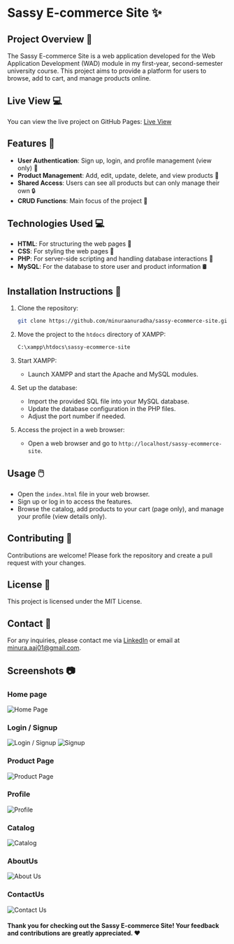 # Sassy E-commerce Site ✨

## Project Overview 📖
The Sassy E-commerce Site is a web application developed for the Web Application Development (WAD) module in my first-year, second-semester university course. This project aims to provide a platform for users to browse, add to cart, and manage products online.

## Live View 💻
You can view the live project on GitHub Pages: [Live View](https://minuraanuradha.github.io/sassy-ecommerce-site/)

## Features 🚀
- **User Authentication**: Sign up, login, and profile management (view only) 👤
- **Product Management**: Add, edit, update, delete, and view products 🛒
- **Shared Access**: Users can see all products but can only manage their own 🔒
- **CRUD Functions**: Main focus of the project 🔨

## Technologies Used 💻
- **HTML**: For structuring the web pages 📃
- **CSS**: For styling the web pages 🎨
- **PHP**: For server-side scripting and handling database interactions 🐘
- **MySQL**: For the database to store user and product information 🛢️

## Installation Instructions 🔧
1. Clone the repository:
    ```bash
    git clone https://github.com/minuraanuradha/sassy-ecommerce-site.git
    ```

2. Move the project to the `htdocs` directory of XAMPP:
    ```bash
    C:\xampp\htdocs\sassy-ecommerce-site
    ```

3. Start XAMPP:
    - Launch XAMPP and start the Apache and MySQL modules.

4. Set up the database:
    - Import the provided SQL file into your MySQL database.
    - Update the database configuration in the PHP files.
    - Adjust the port number if needed.

5. Access the project in a web browser:
    - Open a web browser and go to `http://localhost/sassy-ecommerce-site`.

## Usage 🖱️
- Open the `index.html` file in your web browser.
- Sign up or log in to access the features.
- Browse the catalog, add products to your cart (page only), and manage your profile (view details only).

## Contributing 🙌
Contributions are welcome! Please fork the repository and create a pull request with your changes.

## License 📜
This project is licensed under the MIT License.

## Contact 📧
For any inquiries, please contact me via [LinkedIn](https://www.linkedin.com/in/minura-jayasingha-62360724b/) or email at minura.aaj01@gmail.com.

## Screenshots 📷
### Home page 
![Home Page](https://github.com/minuraanuradha/sassy-ecommerce-site/assets/112975973/07cbaa56-b902-4e04-8e44-c7cc1063a420)
### Login / Signup
![Login / Signup](https://github.com/minuraanuradha/sassy-ecommerce-site/assets/112975973/ddde5f06-9c43-4515-aa78-63a65690bcab)
![Signup](https://github.com/minuraanuradha/sassy-ecommerce-site/assets/112975973/bc5fe0ca-6757-4640-8d76-0a2dc49b25a0)
### Product Page 
![Product Page](https://github.com/minuraanuradha/sassy-ecommerce-site/assets/112975973/07ba94e6-634e-49c2-90e3-0f526fdf9aac)
### Profile
![Profile](https://github.com/minuraanuradha/sassy-ecommerce-site/assets/112975973/1981838c-d086-48ea-bafb-4f3c8b73f012)
### Catalog 
![Catalog](https://github.com/minuraanuradha/sassy-ecommerce-site/assets/112975973/b65e46ff-e31e-4e65-b323-9ffb5ed5d363)
### AboutUs
![About Us](https://github.com/minuraanuradha/sassy-ecommerce-site/assets/112975973/1646ac5a-4ede-4e5f-b26f-825bbd13b6e4)
### ContactUs
![Contact Us](https://github.com/minuraanuradha/sassy-ecommerce-site/assets/112975973/9b7f7a52-c458-4b9f-9138-f94b48233b0c)

#### Thank you for checking out the Sassy E-commerce Site! Your feedback and contributions are greatly appreciated. :heart:
